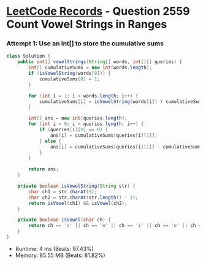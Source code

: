 # [LeetCode Records](../../README.md) - Question 2559 Count Vowel Strings in Ranges

### Attempt 1: Use an int[] to store the cumulative sums
```java
class Solution {
    public int[] vowelStrings(String[] words, int[][] queries) {
        int[] cumulativeSums = new int[words.length];
        if (isVowelString(words[0])) {
            cumulativeSums[0] = 1;
        }

        for (int i = 1; i < words.length; i++) {
            cumulativeSums[i] = isVowelString(words[i]) ? cumulativeSums[i - 1] + 1 : cumulativeSums[i - 1];
        }

        int[] ans = new int[queries.length];
        for (int i = 0; i < queries.length; i++) {
            if (queries[i][0] == 0) {
                ans[i] = cumulativeSums[queries[i][1]];
            } else {
                ans[i] = cumulativeSums[queries[i][1]] - cumulativeSums[queries[i][0] - 1];
            }
        }

        return ans;
    }

    private boolean isVowelString(String str) {
        char ch1 = str.charAt(0);
        char ch2 = str.charAt(str.length() - 1);
        return isVowel(ch1) && isVowel(ch2);
    }

    private boolean isVowel(char ch) {
        return ch == 'a' || ch == 'e' || ch == 'i' || ch == 'o' || ch == 'u';
    }
}
```
- Runtime: 4 ms (Beats: 97.43%)
- Memory: 85.55 MB (Beats: 81.82%)

<br>
